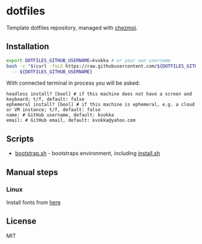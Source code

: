 # dotfiles

Template dotfiles repository, managed with [chezmoi](https://chezmoi.io/).

## Installation

```bash
export DOTFILES_GITHUB_USERNAME=kvokka # or your own username
bash -c "$(curl -fsLS https://raw.githubusercontent.com/${DOTFILES_GITHUB_USERNAME}/dotfiles/refs/heads/master/bootstrap.sh)" \
  -- ${DOTFILES_GITHUB_USERNAME}
```

With connected terminal in process you will be asked:

```plaintext
headless install? [bool] # if this machine does not have a screen and keyboard; t/f, default: false
ephemeral install? [bool] # if this machine is ephemeral, e.g. a cloud or VM instance; t/f, default: false
name: # GitHub username, default: kvokka
email: # GitHub email, default: kvokka@yahoo.com
```

## Scripts

* [bootstrap.sh](./homedir/bootstrap.sh) - bootstraps environment, including [install.sh](install.sh)

## Manual steps

### Linux

Install fonts from [here](https://github.com/romkatv/powerlevel10k#meslo-nerd-font-patched-for-powerlevel10k)

## License

MIT
